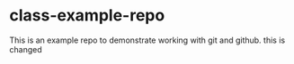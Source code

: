 # class-example-repo
This is an example repo to demonstrate working with git and github.
this is changed
